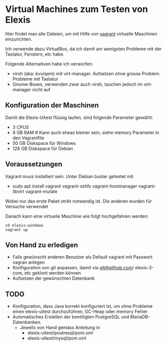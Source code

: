 # Virtual Machines zum Testen von Elexis

Hier findet man alle Dateien, um mit Hilfe von [vagrant](https://www.vagrantup.com/) virtuelle Maschinen einzurichten.

Ich verwende dazu VirtualBox, da ich damit am wenigsten Probleme mit der Tastatur, Fenstern, etc habe.

Folgende Alternativen habe ich verworfen:
* virsh (aka: kvv/qem) mit virt-manager. Aufsetzen ohne grosse Problem. Probleme mit Tastatur
* Gnome-Boxes, verwenden zwar auch virsh, tauchen jedoch im virt-manager nicht auf

## Konfiguration der Maschinen

Damit die Elexis-Uitest flüssig laufen, sind folgende Parameter gewählt:

* 3 CPUS
* 8 GB RAM # Kann auch etwas kleiner sein, siehe memory Parameter in den Vagrantfile
* 50 GB Diskspace für Windows
* 128 GB Diskspace für Debian



## Voraussetzungen

Vagrant muss installiert sein. Unter Debian buster getestet mit

* sudo apt install vagrant vagrant-sshfs vagrant-hostmanager vagrant-libvirt vagrant-mutate

Wobei nur das erste Paket strikt notwendig ist. Die anderen wurden für Versuche verwendet

Danach kann eine virtuelle Maschine wie folgt hochgefahren werden:

```
cd elexis-windows
vagrant up
```

## Von Hand zu erledigen

* Falls gewünscht anderen Benutzer als Default vagrant mit Passwort vagran anlegen
* Konfiguration von git anpassen, damit via git@github.com/<yourUser> elexis-3-core, etc geklont werden können
* Aufsetzen der gewünschten Datenbank

## TODO

* Konfiguration, dass Java korrekt konfiguriert ist, um ohne Probleme einen elexis-uitest durchzuführen, GC-Heap oder memory Fehler
* Automatisches Erstellen der benötigten PostgreSQL und MariaDB-Datenbanken.
  * Jeweils von Hand gemäss Anleitung in
    * elexis-uitest/postresql/pom.xml
    * elexis-uitest/mysql/pom.xml

    
